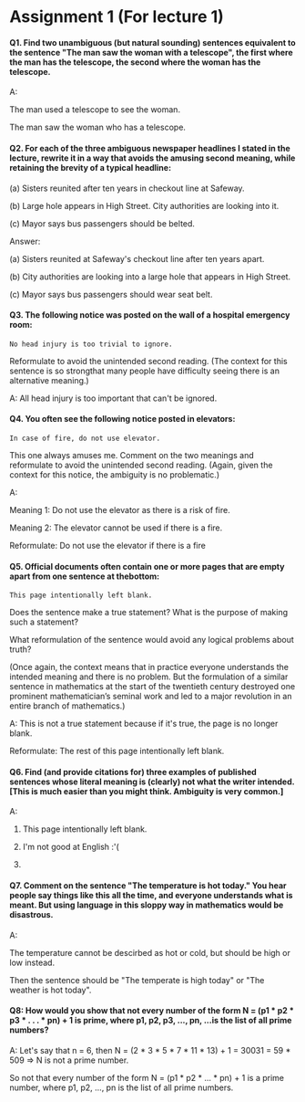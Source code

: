 # Assignment 1 (For lecture 1)

#### Q1. Find two unambiguous (but natural sounding) sentences equivalent to the sentence "The man saw the woman with a telescope", the first where the man has the telescope, the second where the woman has the telescope.

A: 

The man used a telescope to see the woman.

The man saw the woman who has a telescope.

#### Q2. For each of the three ambiguous newspaper headlines I stated in the lecture, rewrite it in a way that avoids the amusing second meaning, while retaining the brevity of a typical headline:

(a) Sisters reunited after ten years in checkout line at Safeway.

(b) Large hole appears in High Street. City authorities are looking into it.

(c) Mayor says bus passengers should be belted.

Answer:

(a) Sisters reunited at Safeway's checkout line after ten years apart.

(b) City authorities are looking into a large hole that appears in High Street.

(c) Mayor says bus passengers should wear seat belt.

#### Q3. The following notice was posted on the wall of a hospital emergency room:

    No head injury is too trivial to ignore.
    
Reformulate to avoid the unintended second reading. (The context for this sentence is so strongthat many people have difficulty seeing there is an alternative meaning.)

A: All head injury is too important that can't be ignored.

#### Q4. You often see the following notice posted in elevators:

    In case of fire, do not use elevator.
    
This one always amuses me. Comment on the two meanings and reformulate to avoid the unintended second reading. (Again, given the context for this notice, the ambiguity is no problematic.)

A: 

Meaning 1: Do not use the elevator as there is a risk of fire.

Meaning 2: The elevator cannot be used if there is a fire.

Reformulate: Do not use the elevator if there is a fire

#### Q5. Official documents often contain one or more pages that are empty apart from one sentence at thebottom:

    This page intentionally left blank.
    
Does  the  sentence  make  a  true  statement?  What  is  the  purpose  of  making  such  a  statement? 

What reformulation of the sentence would avoid any logical problems about truth? 

(Once again, the context means that in practice everyone understands the intended meaning and there is no problem. 
But the formulation of a similar sentence in mathematics at the start of the twentieth century destroyed one prominent mathematician’s seminal work and led to a major revolution in an entire branch of mathematics.)

A: This is not a true statement because if it's true, the page is no longer blank.

Reformulate: The rest of this page intentionally left blank.

#### Q6. Find (and provide citations for) three examples of published sentences whose literal meaning is (clearly) not what the writer intended. [This is much easier than you might think. Ambiguity is very common.]

A:

1. This page intentionally left blank.

2. I'm not good at English :'(

3. 

#### Q7. Comment on the sentence "The temperature is hot today." You hear people say things like this all the time, and everyone understands what is meant. But using language in this sloppy way in mathematics would be disastrous.

A:

The temperature cannot be descirbed as hot or cold, but should be high or low instead.

Then the sentence should be "The temperate is high today" or "The weather is hot today".

#### Q8: How would you show that not every number of the form N = (p1 * p2 * p3 * . . . * pn) + 1 is prime, where p1, p2, p3, ..., pn, ...is the list of all prime numbers?

A: Let's say that n = 6, then N = (2 * 3 * 5 * 7 * 11 * 13) + 1 = 30031 = 59 * 509 => N is not a prime number.

So not that every number of the form N = (p1 * p2 * ... * pn) + 1 is a prime number, where p1, p2, ..., pn is the list of all prime numbers.
